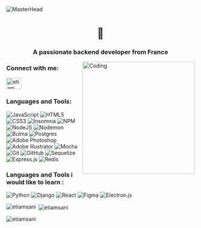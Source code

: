 ![MasterHead](https://user-images.githubusercontent.com/117190787/235462573-e2feb1b2-54df-46a0-9a4f-17b3b2e6fd9f.png)

<h1 align="center">👋</h1>
<h3 align="center">A passionate backend developer from France</h3>
<img align="right" alt="Coding" width="300" src="https://user-images.githubusercontent.com/117190787/235464053-6f9758f2-d8a3-4ab1-948e-d755777a70e8.gif">
<h3 align="left">Connect with me:</h3>
<p align="left">
<a href="https://linkedin.com/in/etiamsani" target="blank"><img align="center" src="https://raw.githubusercontent.com/rahuldkjain/github-profile-readme-generator/master/src/images/icons/Social/linked-in-alt.svg" alt="etiam sani" height="30" width="40" /></a>
</p>

<h3 align="left">Languages and Tools:</h3>

![JavaScript](https://img.shields.io/badge/javascript-%23323330.svg?style=for-the-badge&logo=javascript&logoColor=%23F7DF1E)
![HTML5](https://img.shields.io/badge/html5-%23E34F26.svg?style=for-the-badge&logo=html5&logoColor=white)
![CSS3](https://img.shields.io/badge/css3-%231572B6.svg?style=for-the-badge&logo=css3&logoColor=white)
![Insomnia](https://img.shields.io/badge/Insomnia-black?style=for-the-badge&logo=insomnia&logoColor=5849BE)
![NPM](https://img.shields.io/badge/NPM-%23CB3837.svg?style=for-the-badge&logo=npm&logoColor=white)
![NodeJS](https://img.shields.io/badge/node.js-6DA55F?style=for-the-badge&logo=node.js&logoColor=white)
![Nodemon](https://img.shields.io/badge/NODEMON-%23323330.svg?style=for-the-badge&logo=nodemon&logoColor=%BBDEAD)
![Bulma](https://img.shields.io/badge/bulma-00D0B1?style=for-the-badge&logo=bulma&logoColor=white)
![Postgres](https://img.shields.io/badge/postgres-%23316192.svg?style=for-the-badge&logo=postgresql&logoColor=white)
![Adobe Photoshop](https://img.shields.io/badge/adobe%20photoshop-%2331A8FF.svg?style=for-the-badge&logo=adobe%20photoshop&logoColor=white)
![Adobe Illustrator](https://img.shields.io/badge/adobe%20illustrator-%23FF9A00.svg?style=for-the-badge&logo=adobe%20illustrator&logoColor=white)
![Mocha](https://img.shields.io/badge/-mocha-%238D6748?style=for-the-badge&logo=mocha&logoColor=white)
![Git](https://img.shields.io/badge/git-%23F05033.svg?style=for-the-badge&logo=git&logoColor=white)
![GitHub](https://img.shields.io/badge/github-%23121011.svg?style=for-the-badge&logo=github&logoColor=white)
![Sequelize](https://img.shields.io/badge/Sequelize-52B0E7?style=for-the-badge&logo=Sequelize&logoColor=white)
![Express.js](https://img.shields.io/badge/express.js-%23404d59.svg?style=for-the-badge&logo=express&logoColor=%2361DAFB)
![Redis](https://img.shields.io/badge/redis-%23DD0031.svg?style=for-the-badge&logo=redis&logoColor=white)

<h3 align="left">Languages and Tools i would like to learn :</h3>

![Python](https://img.shields.io/badge/python-3670A0?style=for-the-badge&logo=python&logoColor=ffdd54)
![Django](https://img.shields.io/badge/django-%23092E20.svg?style=for-the-badge&logo=django&logoColor=white)
![React](https://img.shields.io/badge/react-%2320232a.svg?style=for-the-badge&logo=react&logoColor=%2361DAFB)
![Figma](https://img.shields.io/badge/figma-%23F24E1E.svg?style=for-the-badge&logo=figma&logoColor=white)
![Electron.js](https://img.shields.io/badge/Electron-191970?style=for-the-badge&logo=Electron&logoColor=white)

<p><img align="left" src="https://github-readme-stats.vercel.app/api/top-langs?username=etiamsani&show_icons=true&locale=en&layout=compact" alt="etiamsani" /></p>

<p>&nbsp;<img align="center" src="https://github-readme-stats.vercel.app/api?username=etiamsani&show_icons=true&locale=en" alt="etiamsani" /></p>

<p><img align="center" src="https://github-readme-streak-stats.herokuapp.com/?user=etiamsani&" alt="etiamsani" /></p>

